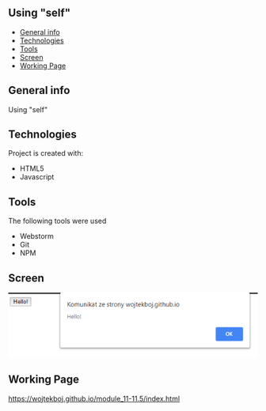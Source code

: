## Using "self"
* [General info](#general-info)
* [Technologies](#technologies)
* [Tools](#tools)
* [Screen](#screen)
* [Working Page](#working-page)

## General info
Using "self"

## Technologies
Project is created with:
* HTML5
* Javascript

## Tools
The following tools were used
* Webstorm
* Git
* NPM

## Screen 

![Screen](https://github.com/wojtekboj/module_11-11.5/blob/master/images/screencapture.png)

## Working Page
https://wojtekboj.github.io/module_11-11.5/index.html